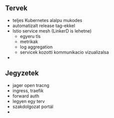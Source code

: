 ## Tervek
- teljes Kubernetes alalpu mukodes
- automatizalt release tag-ekkel
- Istio service mesh (LinkerD is lehetne)
  - egyeru tls
  - metrikak
  - log aggregation
  - servicek kozotti kommunikacio vizualizalsa
- 

## Jegyzetek
- jager open tracng 
- ingress, traefik 
- forward auth
- legyen egy terv
- szakdolgozat portál
- 